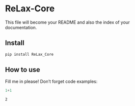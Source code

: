 # ReLax-Core

<!-- WARNING: THIS FILE WAS AUTOGENERATED! DO NOT EDIT! -->

This file will become your README and also the index of your
documentation.

## Install

``` sh
pip install ReLax_Core
```

## How to use

Fill me in please! Don’t forget code examples:

``` python
1+1
```

    2
